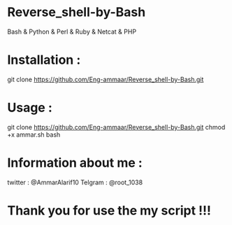 # Reverse_shell-by-Bash

Bash & Python & Perl & Ruby & Netcat & PHP 

# Installation :

git clone  https://github.com/Eng-ammaar/Reverse_shell-by-Bash.git



# Usage :

git clone  https://github.com/Eng-ammaar/Reverse_shell-by-Bash.git
chmod +x ammar.sh 
bash


# Information about me  :

twitter : @AmmarAlarif10
Telgram : @root_1038



# Thank you for use the my script !!! 
